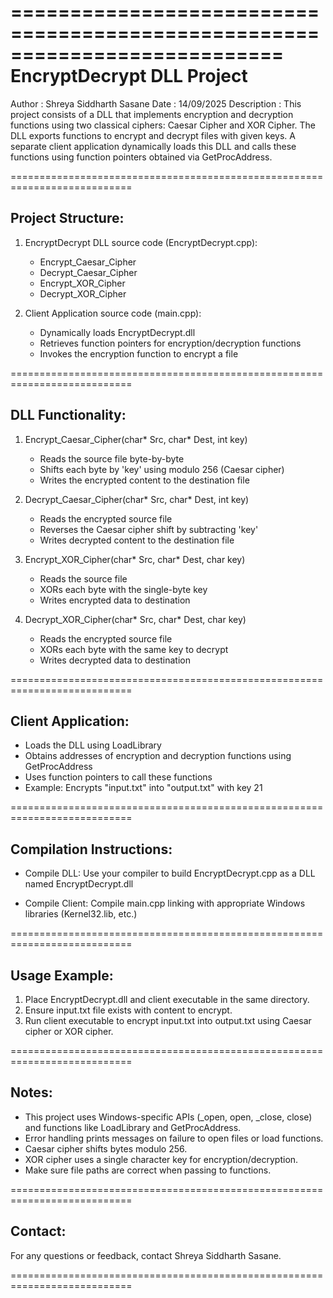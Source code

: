 ===========================================================================
EncryptDecrypt DLL Project
===========================================================================

Author       : Shreya Siddharth Sasane
Date         : 14/09/2025
Description  :
    This project consists of a DLL that implements encryption and decryption
    functions using two classical ciphers: Caesar Cipher and XOR Cipher.
    The DLL exports functions to encrypt and decrypt files with given keys.
    A separate client application dynamically loads this DLL and calls
    these functions using function pointers obtained via GetProcAddress.

===========================================================================

Project Structure:
------------------
1. EncryptDecrypt DLL source code (EncryptDecrypt.cpp):
    - Encrypt_Caesar_Cipher
    - Decrypt_Caesar_Cipher
    - Encrypt_XOR_Cipher
    - Decrypt_XOR_Cipher

2. Client Application source code (main.cpp):
    - Dynamically loads EncryptDecrypt.dll
    - Retrieves function pointers for encryption/decryption functions
    - Invokes the encryption function to encrypt a file

===========================================================================

DLL Functionality:
------------------

1. Encrypt_Caesar_Cipher(char* Src, char* Dest, int key)
   - Reads the source file byte-by-byte
   - Shifts each byte by 'key' using modulo 256 (Caesar cipher)
   - Writes the encrypted content to the destination file

2. Decrypt_Caesar_Cipher(char* Src, char* Dest, int key)
   - Reads the encrypted source file
   - Reverses the Caesar cipher shift by subtracting 'key'
   - Writes decrypted content to the destination file

3. Encrypt_XOR_Cipher(char* Src, char* Dest, char key)
   - Reads the source file
   - XORs each byte with the single-byte key
   - Writes encrypted data to destination

4. Decrypt_XOR_Cipher(char* Src, char* Dest, char key)
   - Reads the encrypted source file
   - XORs each byte with the same key to decrypt
   - Writes decrypted data to destination

===========================================================================

Client Application:
-------------------
- Loads the DLL using LoadLibrary
- Obtains addresses of encryption and decryption functions using GetProcAddress
- Uses function pointers to call these functions
- Example: Encrypts "input.txt" into "output.txt" with key 21

===========================================================================

Compilation Instructions:
-------------------------
- Compile DLL:
  Use your compiler to build EncryptDecrypt.cpp as a DLL named EncryptDecrypt.dll

- Compile Client:
  Compile main.cpp linking with appropriate Windows libraries (Kernel32.lib, etc.)

===========================================================================

Usage Example:
--------------
1. Place EncryptDecrypt.dll and client executable in the same directory.
2. Ensure input.txt file exists with content to encrypt.
3. Run client executable to encrypt input.txt into output.txt using Caesar cipher or XOR cipher.

===========================================================================

Notes:
------
- This project uses Windows-specific APIs (_open, open, _close, close) and functions like LoadLibrary and GetProcAddress.
- Error handling prints messages on failure to open files or load functions.
- Caesar cipher shifts bytes modulo 256.
- XOR cipher uses a single character key for encryption/decryption.
- Make sure file paths are correct when passing to functions.

===========================================================================

Contact:
--------
For any questions or feedback, contact Shreya Siddharth Sasane.

===========================================================================
